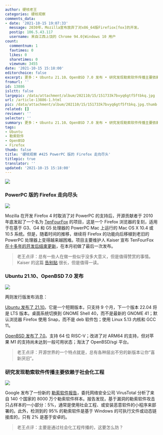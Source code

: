 ```yaml
---
author: 硬核老王
categories: 硬核观察
comments_data:
- date: '2021-10-15 19:07:33'
  message: 2030年，Mozilla宣布放弃了对x86_64版Firefiox[fox]的开发。
  postip: 106.5.43.117
  username: 来自江西上饶的 Chrome 94.0|Windows 10 用户
count:
  commentnum: 1
  favtimes: 0
  likes: 0
  sharetimes: 0
  viewnum: 3455
date: '2021-10-15 15:18:00'
editorchoice: false
excerpt: 更多：• Ubuntu 21.10、OpenBSD 7.0 发布 • 研究发现勒索软件传播主要依赖于社会化工程
fromurl: ''
id: 13886
islctt: false
largepic: /data/attachment/album/202110/15/151733k7bvyq6gtf5ftbkq.jpg
url: /article-13886-1.html
pic: /data/attachment/album/202110/15/151733k7bvyq6gtf5ftbkq.jpg.thumb.jpg
related: []
reviewer: ''
selector: ''
summary: 更多：• Ubuntu 21.10、OpenBSD 7.0 发布 • 研究发现勒索软件传播主要依赖于社会化工程
tags:
- Ubuntu
- 勒索软件
- OpenBSD
- Firefox
thumb: false
title: '硬核观察 #425 PowerPC 版的 Firefox 走向尽头'
titlepic: true
translator: ''
updated: '2021-10-15 15:18:00'
---
```


![](/data/attachment/album/202110/15/151733k7bvyq6gtf5ftbkq.jpg)


### PowerPC 版的 Firefox 走向尽头


![](/data/attachment/album/202110/15/151743asxshcbjjusv9ad6.jpg)


Mozilla 在开发 Firefox 4 时取消了对 PowerPC 的支持后，开源贡献者于 2010 年底发起了一个名为 [TenFourFox](https://www.floodgap.com/software/tenfourfox/) 的项目，这是一个 Firefox 浏览器的复刻，适用于在基于 G3、G4 和 G5 处理器的 PowerPC Mac 上运行的 Mac OS X 10.4 或 10.5 系统。但是，随着时间的推移，继续将 Firefox 的功能向后移植到老旧的 PowerPC 处理器上变得越来越困难。项目主要维护人 Kaiser 宣布 TenFourFox [在十多年的开发后结束更新](https://arstechnica.com/gadgets/2021/10/tenfourfox-one-of-the-last-modern-browsers-for-powerpc-macs-is-officially-dead/)，在本月初做了最后一次发布。



> 
> 老王点评：总有一些人在做一些似乎没多大意义，但是值得赞赏的事情。Kaiser 的这篇 [告别贴](https://tenfourfox.blogspot.com/2020/04/the-end-of-tenfourfox-and-what-ive.html) 很长，但是值得一读。
> 
> 
> 


### Ubuntu 21.10、OpenBSD 7.0 发布


![](/data/attachment/album/202110/15/151806dkaqqvkn3qayl33p.jpg)


两则发行版发布消息：


[Ubuntu 发布了 21.10](https://ubuntu.com/blog/ubuntu-21-10-has-landed)。它是一个短期版本，只支持 9 个月，下一个版本 22.04 将是 LTS 版本。桌面系统切换到 GNOME Shell 40，而不是最新的 GNOME 41；默认浏览器 Firefox 使用 Snap，而不是 deb 软件包；使用 Linux 5.13 内核和 GCC 11。


[OpenBSD 发布了 7.0](https://www.openbsd.org/70.html)。支持 64 位 RISC-V；改进了对 ARM64 的支持，但对苹果 M1 的支持尚未达到一般可用状态；淘汰了 OpenBSD/sgi 平台。



> 
> 老王点评：开源世界的一个特点就是，总有各种层出不穷的新版本让你“喜新厌旧”。
> 
> 
> 


### 研究发现勒索软件传播主要依赖于社会化工程


![](/data/attachment/album/202110/15/151824oydydldiypdjypbz.jpg)


Google 发布了一份新的 [勒索软件报告](https://storage.googleapis.com/vtpublic/vt-ransomware-report-2021.pdf)，委托网络安全公司 VirusTotal 分析了来自 140 个国家的 8000 万个勒索软件样本。报告发现，基于漏洞的勒索软件攻击只占样本的一小部分：5%，通常是使用社会工程、或安装恶意软件的小程序来部署的。此外，检测到的 95% 的勒索软件是基于 Windows 的可执行文件或动态链接库的，只有 2% 是基于安卓的。



> 
> 老王点评：主要是通过社会化工程传播的，这要怎么防？
> 
> 
>